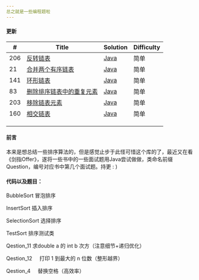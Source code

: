 ```yaml
---
总之就是一些编程题啦
---
```


#### 更新

| #    | Title                                                        | Solution                                                     | Difficulty |
| ---- | ------------------------------------------------------------ | ------------------------------------------------------------ | ---------- |
| 206  | [反转链表](https://leetcode-cn.com/problems/reverse-linked-list/) | [Java](https://github.com/Omooo/Algorithm/blob/master/src/top/omooo/leetcode/ReverseLinkedList.java) | 简单       |
| 21   | [合并两个有序链表](https://leetcode-cn.com/problems/merge-two-sorted-lists/) | [Java](https://github.com/Omooo/Algorithm/blob/master/src/top/omooo/leetcode/MergeSortedList.java) | 简单       |
| 141  | [环形链表](https://leetcode-cn.com/problems/linked-list-cycle/) | [Java](https://github.com/Omooo/Algorithm/blob/master/src/top/omooo/leetcode/CircleLinkedList.java) | 简单       |
| 83   | [删除排序链表中的重复元素](https://leetcode-cn.com/problems/remove-duplicates-from-sorted-list/) | [Java](https://github.com/Omooo/Algorithm/blob/master/src/top/omooo/leetcode/linkedlist/DeleteDuplicateLinkedList.java) | 简单       |
| 203  | [移除链表元素](https://leetcode-cn.com/problems/remove-linked-list-elements/) | [Java](https://github.com/Omooo/Algorithm/blob/master/src/top/omooo/leetcode/linkedlist/RemoveElementLinkedList.java) | 简单       |
| 160  | [相交链表](https://leetcode-cn.com/problems/intersection-of-two-linked-lists/) | [Java](https://github.com/Omooo/Algorithm/blob/master/src/top/omooo/leetcode/linkedlist/IntersectionLinkedList.java) | 简单       |
|      |                                                              |                                                              |            |
|      |                                                              |                                                              |            |
|      |                                                              |                                                              |            |



#### 前言

本来是想总结一些排序算法的，但是感觉止步于此怪可惜这个库的了，最近又在看《剑指Offer》，遂将一些书中的一些面试题用Java尝试做做，类命名前缀 Question，编号对应书中第几个面试题。持更 : )

#### 代码以及题目：

BubbleSort      冒泡排序

InsertSort      插入排序

SelectionSort			  选择排序

TestSort			  排序测试类

Qestion_11		  求double a 的 int b 次方（注意细节+递归优化） 

Qestion_12      打印 1 到最大的 n 位数（整形越界）

Qestion_4      替换空格（高效率）

